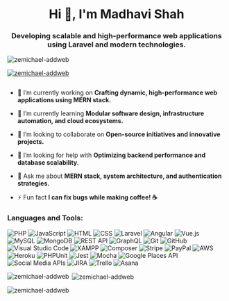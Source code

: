 <h1 align="center">Hi 👋, I'm Madhavi Shah</h1>
<h3 align="center">Developing scalable and high-performance web applications using Laravel and modern technologies.</h3>

<p align="left"> <img src="https://komarev.com/ghpvc/?username=zemichael-addweb&label=Profile%20views&color=0e75b6&style=flat" alt="zemichael-addweb" /> </p>

<p align="left"> <a href="https://github.com/ryo-ma/github-profile-trophy"><img src="https://github-profile-trophy.vercel.app/?username=zemichael-addweb" alt="zemichael-addweb" /></a> </p>

<p align="left"> <a href="https://twitter.com/" target="blank"><img src="https://img.shields.io/twitter/follow/?logo=twitter&style=for-the-badge" alt="" /></a> </p>

- 🔭 I’m currently working on **Crafting dynamic, high-performance web applications using MERN stack.**

- 🌱 I’m currently learning **Modular software design, infrastructure automation, and cloud ecosystems.**

- 👯 I’m looking to collaborate on **Open-source initiatives and innovative projects.**

- 🤝 I’m looking for help with **Optimizing backend performance and database scalability.**

- 💬 Ask me about **MERN stack, system architecture, and authentication strategies.**

- ⚡ Fun fact **I can fix bugs while making coffee! ☕**


<h3 align="left">Languages and Tools:</h3>

![PHP](https://img.shields.io/badge/PHP-777BB4?style=for-the-badge&logo=php&logoColor=white) ![JavaScript](https://img.shields.io/badge/JavaScript-F7DF1E?style=for-the-badge&logo=javascript&logoColor=black) ![HTML](https://img.shields.io/badge/HTML5-E34F26?style=for-the-badge&logo=html5&logoColor=white) ![CSS](https://img.shields.io/badge/CSS3-1572B6?style=for-the-badge&logo=css3&logoColor=white) ![Laravel](https://img.shields.io/badge/Laravel-FF2D20?style=for-the-badge&logo=laravel&logoColor=white) ![Angular](https://img.shields.io/badge/Angular-DD0031?style=for-the-badge&logo=angular&logoColor=white) ![Vue.js](https://img.shields.io/badge/Vue.js-4FC08D?style=for-the-badge&logo=vue.js&logoColor=white) ![MySQL](https://img.shields.io/badge/MySQL-4479A1?style=for-the-badge&logo=mysql&logoColor=white) ![MongoDB](https://img.shields.io/badge/MongoDB-47A248?style=for-the-badge&logo=mongodb&logoColor=white) ![REST API](https://img.shields.io/badge/RESTful_API-0052CC?style=for-the-badge&logo=api&logoColor=white) ![GraphQL](https://img.shields.io/badge/GraphQL-E10098?style=for-the-badge&logo=graphql&logoColor=white) ![Git](https://img.shields.io/badge/Git-F05032?style=for-the-badge&logo=git&logoColor=white) ![GitHub](https://img.shields.io/badge/GitHub-181717?style=for-the-badge&logo=github&logoColor=white) ![Visual Studio Code](https://img.shields.io/badge/VS_Code-007ACC?style=for-the-badge&logo=visual-studio-code&logoColor=white) ![XAMPP](https://img.shields.io/badge/XAMPP-FB7A24?style=for-the-badge&logo=xampp&logoColor=white) ![Composer](https://img.shields.io/badge/Composer-885630?style=for-the-badge&logo=composer&logoColor=white) ![Stripe](https://img.shields.io/badge/Stripe-008CDD?style=for-the-badge&logo=stripe&logoColor=white) ![PayPal](https://img.shields.io/badge/PayPal-00457C?style=for-the-badge&logo=paypal&logoColor=white) ![AWS](https://img.shields.io/badge/AWS-232F3E?style=for-the-badge&logo=amazon-aws&logoColor=white) ![Heroku](https://img.shields.io/badge/Heroku-430098?style=for-the-badge&logo=heroku&logoColor=white) ![PHPUnit](https://img.shields.io/badge/PHPUnit-6C4F9C?style=for-the-badge&logo=php&logoColor=white) ![Jest](https://img.shields.io/badge/Jest-C21325?style=for-the-badge&logo=jest&logoColor=white) ![Mocha](https://img.shields.io/badge/Mocha-8D6748?style=for-the-badge&logo=mocha&logoColor=white) ![Google Places API](https://img.shields.io/badge/Google_Places-4285F4?style=for-the-badge&logo=google&logoColor=white) ![Social Media APIs](https://img.shields.io/badge/Social_Media_APIs-Facebook_Google-1877F2?style=for-the-badge&logo=google&logoColor=white) ![JIRA](https://img.shields.io/badge/JIRA-0052CC?style=for-the-badge&logo=jira&logoColor=white) ![Trello](https://img.shields.io/badge/Trello-0079BF?style=for-the-badge&logo=trello&logoColor=white) ![Asana](https://img.shields.io/badge/Asana-273347?style=for-the-badge&logo=asana&logoColor=white)



<p><img align="left" src="https://github-readme-stats.vercel.app/api/top-langs?username=zemichael-addweb&show_icons=true&locale=en&layout=compact" alt="zemichael-addweb" /></p>

<p>&nbsp;<img align="center" src="https://github-readme-stats.vercel.app/api?username=zemichael-addweb&show_icons=true&locale=en" alt="zemichael-addweb" /></p>

<p><img align="center" src="https://github-readme-streak-stats.herokuapp.com/?user=zemichael-addweb&" alt="zemichael-addweb" /></p>

